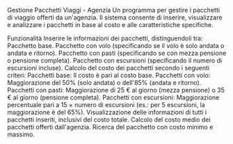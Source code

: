 Gestione Pacchetti Viaggi - Agenzia
Un programma per gestire i pacchetti di viaggio offerti da un'agenzia. Il sistema consente di inserire, visualizzare e analizzare i pacchetti in base al costo e alle caratteristiche specifiche.

Funzionalità
Inserire le informazioni dei pacchetti, distinguendoli tra:
Pacchetto base.
Pacchetto con volo (specificando se il volo è solo andata o andata e ritorno).
Pacchetto con pasti (specificando se con mezza pensione o pensione completa).
Pacchetto con escursioni (specificando il numero di escursioni incluse).
Calcolo del costo dei pacchetti secondo i seguenti criteri:
Pacchetti base: Il costo è pari al costo base.
Pacchetti con volo: Maggiorazione del 50% (solo andata) o dell'85% (andata e ritorno).
Pacchetti con pasti: Maggiorazione di 25 € al giorno (mezza pensione) o 35 € al giorno (pensione completa).
Pacchetti con escursioni: Maggiorazione percentuale pari a 15 × numero di escursioni (es.: per 5 escursioni, la maggiorazione è del 65%).
Visualizzazione delle informazioni di tutti i pacchetti inseriti, inclusivi del costo totale.
Calcolo del costo medio dei pacchetti offerti dall'agenzia.
Ricerca del pacchetto con costo minimo e massimo.
